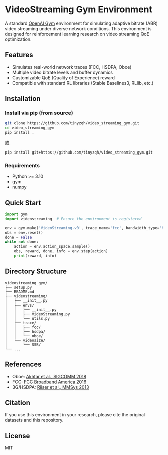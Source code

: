 # VideoStreaming Gym Environment

A standard [OpenAI Gym](https://github.com/openai/gym) environment for simulating adaptive bitrate (ABR) video streaming under diverse network conditions. This environment is designed for reinforcement learning research on video streaming QoE optimization.

## Features
- Simulates real-world network traces (FCC, HSDPA, Oboe)
- Multiple video bitrate levels and buffer dynamics
- Customizable QoE (Quality of Experience) reward
- Compatible with standard RL libraries (Stable Baselines3, RLlib, etc.)

## Installation

### Install via pip (from source)
```bash
git clone https://github.com/tinyzqh/video_streaming_gym.git
cd video_streaming_gym
pip install .
```
或
```bash
pip install git+https://github.com/tinyzqh/video_streaming_gym.git
```

### Requirements
- Python >= 3.10
- gym
- numpy

## Quick Start

```python
import gym
import videostreaming  # Ensure the environment is registered

env = gym.make('VideoStreaming-v0', trace_name='fcc', bandwidth_type='high', qoe_type='normal', seed=42)
obs = env.reset()
done = False
while not done:
    action = env.action_space.sample()
    obs, reward, done, info = env.step(action)
    print(reward, info)
```

## Directory Structure
```
videostreaming_gym/
├── setup.py
├── README.md
├── videostreaming/
│   ├── __init__.py
│   ├── envs/
│   │   ├── __init__.py
│   │   ├── VideoStreaming.py
│   │   └── utils.py
│   ├── trace/
│   │   ├── fcc/
│   │   ├── hsdpa/
│   │   └── oboe/
│   └── videosize/
│       └── SSB/
└── ...
```

## References
- Oboe: [Akhtar et al., SIGCOMM 2018](https://dl.acm.org/doi/10.1145/3230543.3230558)
- FCC: [FCC Broadband America 2016](https://www.fcc.gov/reports-research/reports/measuringbroadband-america/raw-data-measuring-broadband-america-2016)
- 3G/HSDPA: [Riiser et al., MMSys 2013](https://dl.acm.org/doi/abs/10.1145/2483977.2483991)

## Citation
If you use this environment in your research, please cite the original datasets and this repository.

## License
MIT